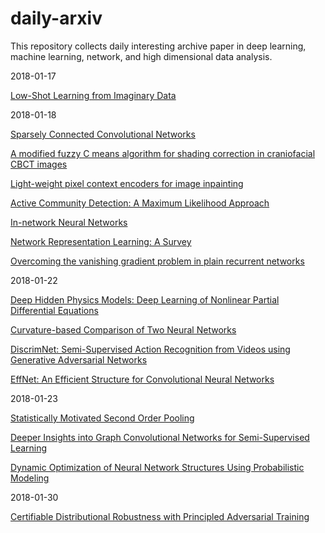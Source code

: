 # daily-arxiv
This repository collects daily interesting archive paper in deep learning, machine learning, network, and high dimensional data analysis. 

2018-01-17

[Low-Shot Learning from Imaginary Data](https://arxiv.org/abs/1801.05401)

2018-01-18

[Sparsely Connected Convolutional Networks](https://arxiv.org/abs/1801.05895)

[A modified fuzzy C means algorithm for shading correction in craniofacial CBCT images](https://arxiv.org/abs/1801.05694)

[Light-weight pixel context encoders for image inpainting](https://arxiv.org/list/cs.CV/recent)

[Active Community Detection: A Maximum Likelihood Approach](https://arxiv.org/abs/1801.05856)

[In-network Neural Networks](https://arxiv.org/abs/1801.05731)

[Network Representation Learning: A Survey](https://arxiv.org/abs/1801.05852)

[Overcoming the vanishing gradient problem in plain recurrent networks](https://arxiv.org/abs/1801.06105)

2018-01-22

[Deep Hidden Physics Models: Deep Learning of Nonlinear Partial Differential Equations](https://arxiv.org/abs/1801.06637)

[Curvature-based Comparison of Two Neural Networks](https://arxiv.org/abs/1801.06801)

[DiscrimNet: Semi-Supervised Action Recognition from Videos using Generative Adversarial Networks](https://arxiv.org/abs/1801.07230)

[EffNet: An Efficient Structure for Convolutional Neural Networks](https://arxiv.org/abs/1801.06434)

2018-01-23

[Statistically Motivated Second Order Pooling](https://arxiv.org/abs/1801.07492)

[Deeper Insights into Graph Convolutional Networks for Semi-Supervised Learning](https://arxiv.org/pdf/1801.07606.pdf)

[Dynamic Optimization of Neural Network Structures Using Probabilistic Modeling](https://arxiv.org/abs/1801.07650)

2018-01-30

[Certifiable Distributional Robustness with Principled Adversarial Training](https://arxiv.org/pdf/1710.10571.pdf)

